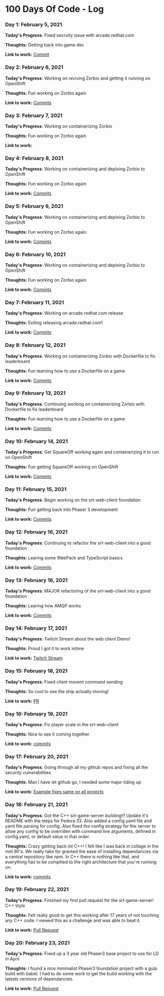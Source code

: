 # 100 Days Of Code - Log

### Day 1: February 5, 2021

**Today's Progress**: Fixed secruity issue with arcade.redhat.com

**Thoughts:** Getting back into game dev

**Link to work:** [Commit](https://github.com/redhat-gamedev/arcade.redhat.com/commit/9565700c0d3015fd3183d5b61273402f20ccc70c)

### Day 2: February 6, 2021

**Today's Progress**: Working on reviving Zorbio and getting it running on OpenShift

**Thoughts:** Fun working on Zorbio again

**Link to work:** [Commits](https://github.com/ScriptaGames/zorbio/commits?author=Jared-Sprague&since=2021-02-05&until=2021-02-06)

### Day 3: February 7, 2021

**Today's Progress**: Working on containerizing Zorbio

**Thoughts:** Fun working on Zorbio again

**Link to work:** 

### Day 4: February 8, 2021

**Today's Progress**: Working on containerizing and deploing Zorbio to OpenShift

**Thoughts:** Fun working on Zorbio again

**Link to work:** [Commits](https://github.com/ScriptaGames/zorbio/commits?author=Jared-Sprague&since=2021-02-07&until=2021-02-08)

### Day 5: February 9, 2021

**Today's Progress**: Working on containerizing and deploing Zorbio to OpenShift

**Thoughts:** Fun working on Zorbio again

**Link to work:** [Commits](https://github.com/ScriptaGames/zorbio/commits?author=Jared-Sprague&since=2021-02-09&until=2021-02-09)

### Day 6: February 10, 2021

**Today's Progress**: Working on containerizing and deploing Zorbio to OpenShift

**Thoughts:** Fun working on Zorbio again

**Link to work:** [Commits](https://github.com/ScriptaGames/zorbio/commits?author=Jared-Sprague&since=2021-02-10&until=2021-02-11)

### Day 7: February 11, 2021

**Today's Progress**: Working on arcade.redhat.com release

**Thoughts:** Exiting releasing arcade.redhat.com1

**Link to work:** [Commits](https://github.com/redhat-gamedev/arcade.redhat.com/commits?author=Jared-Sprague&since=2021-02-11&until=2021-02-12)

### Day 8: February 12, 2021

**Today's Progress**: Working on containerizing Zorbio with Dockerfile to fix leaderboard

**Thoughts:** Fun learning how to use a Dockerfile on a game

**Link to work:** [Commits](https://github.com/ScriptaGames/zorbio/commits?author=Jared-Sprague&since=2021-02-12&until=2021-02-13)

### Day 9: February 13, 2021

**Today's Progress**: Continuing working on containerizing Zorbio with Dockerfile to fix leaderboard

**Thoughts:** Fun learning how to use a Dockerfile on a game

**Link to work:** [Commits](https://github.com/ScriptaGames/zorbio/commits?author=Jared-Sprague&since=2021-02-12&until=2021-02-13)

### Day 10: February 14, 2021

**Today's Progress**: Get SquareOff working again and containerizing it to run on OpenShift

**Thoughts:** Fun getting SquareOff working on OpenShift

**Link to work:** [Commits](https://github.com/ScriptaGames/SquareOff/commits?author=Jared-Sprague&since=2021-02-14&until=2021-02-15)

### Day 11: February 15, 2021

**Today's Progress**: Begin working on the srt-web-client foundation

**Thoughts:** Fun getting back into Phaser 3 development

**Link to work:** [Commits](https://github.com/redhat-gamedev/srt-web-client/commits?author=Jared-Sprague&since=2021-02-15&until=2021-02-15)

### Day 12: February 16, 2021

**Today's Progress**: Continuing to refactor the srt-web-client into a good foundation

**Thoughts:** Learing some WebPack and TypeScript basics

**Link to work:** [Commits](https://github.com/redhat-gamedev/srt-web-client/commits?author=Jared-Sprague&since=2021-02-16&until=2021-02-16)

### Day 13: February 16, 2021

**Today's Progress**: MAJOR refactoring of the srt-web-client into a good foundation

**Thoughts:** Learing how AMQP works

**Link to work:** [Commits](https://github.com/redhat-gamedev/srt-web-client/commits?author=Jared-Sprague&since=2021-02-17&until=2021-02-17)

### Day 14: February 17, 2021

**Today's Progress**: Twitch Stream about the web client Demo!

**Thoughts:** Proud I got it to work intime

**Link to work:** [Twitch Stream](https://www.twitch.tv/videos/917888035)


### Day 15: February 18, 2021

**Today's Progress**: Fixed client movent command sending

**Thoughts:** So cool to see the ship actually moving!

**Link to work:** [PR](https://github.com/redhat-gamedev/srt-web-client/pull/4)

### Day 16: February 19, 2021

**Today's Progress**: Fix player scale in the srt-web-client

**Thoughts:** Nice to see it coming together

**Link to work:** [commits](https://github.com/redhat-gamedev/srt-web-client/commits?author=Jared-Sprague&since=2021-02-19&until=2021-02-20)

### Day 17: February 20, 2021

**Today's Progress**: Going through all my github repos and fixing all the security vulnerabilities

**Thoughts:** Man I have let github go, I needed some major tiding up

**Link to work:** [Example fixes same on all projects](https://github.com/openjamio/open-jam-page/commits?author=Jared-Sprague&since=2021-02-20&until=2021-02-21)

### Day 18: February 21, 2021

**Today's Progress**: Got the C++ srt-game-server building!!! Update it's README with the steps for Fedora 33.  Also added a config.yaml file and yaml file parsing for config.  Also fixed the config strategy for the server to allow any config to be overriden with command line arguments, defined in config.yaml, or default value in that order.

**Thoughts:** Crazy getting back int C++! I felt like I was back in collage in the mid 90's.  We really take for granted the ease of installing dependancies via a central repository like npm.  In C++ there is nothing like that, and everything has to be compliled to the right architecture that you're running on.

**Link to work:** [commits](https://github.com/redhat-gamedev/srt-game-server/commits/config-file)

### Day 19: February 22, 2021

**Today's Progress**: Finished my first pull request for the srt-game-server! C++ style

**Thoughts:** Felt really good to get this working after 17 years of not touching any C++ code.  I viewed this as a challenge and was able to beat it.

**Link to work:** [Pull Request](https://github.com/redhat-gamedev/srt-game-server/pull/14)

### Day 20: February 23, 2021

**Today's Progress**: Fixed up a 3 year old Phaser3 base project to use for LD in April

**Thoughts:** I found a nice minimalist Phaser3 foundation project with a gulp build with babel.  I had to do some work to get the build working with the latests versions of dependancies.

**Link to work:** [Pull Request](https://github.com/ignacioxd/phaser3-es6-gulp/pull/1)

